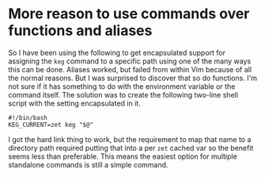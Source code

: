 # More reason to use commands over functions and aliases

So I have been using the following to get encapsulated support for assigning the `keg` command to a specific path using one of the many ways this can be done. Aliases worked, but failed from within Vim because of all the normal reasons. But I was surprised to discover that so do functions. I'm not sure if it has something to do with the environment variable or the command itself. The solution was to create the following two-line shell script with the setting encapsulated in it.

```
#!/bin/bash
KEG_CURRENT=zet keg "$@"
```

I got the hard link thing to work, but the requirement to map that name to a directory path required putting that into a per `zet` cached var so the benefit seems less than preferable. This means the easiest option for multiple standalone commands is still a simple command.
